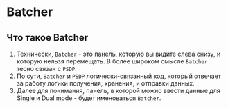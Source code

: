 # Batcher

## Что такое Batcher

1. Технически, `Batcher` - это панель,  которую вы видите слева снизу, и которую нельзя перемещать. В более широком смысле `Batcher` тесно связан с `PSDP`.
2. По сути,  `Batcher` и `PSDP` логически-связанный код, который отвечает за работу логики получения, хранения, и отправки данных.
3. Далее для понимания, панель, в которой можно ввести данные для Single и Dual mode - будет именоваться `Batcher`.
